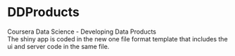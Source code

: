 # DDProducts
Coursera Data Science - Developing Data Products  
The shiny app is coded in the new one file format template that includes the ui and server code in the same file.